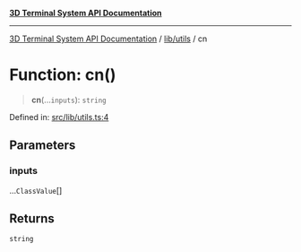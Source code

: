 [**3D Terminal System API Documentation**](../../../README.md)

***

[3D Terminal System API Documentation](../../../README.md) / [lib/utils](../README.md) / cn

# Function: cn()

> **cn**(...`inputs`): `string`

Defined in: [src/lib/utils.ts:4](https://github.com/Dicommunitas/ThreeJS_Terminal_3D/blob/badc3233eff8eb21985e1864af032399a617b0af/src/lib/utils.ts#L4)

## Parameters

### inputs

...`ClassValue`[]

## Returns

`string`
